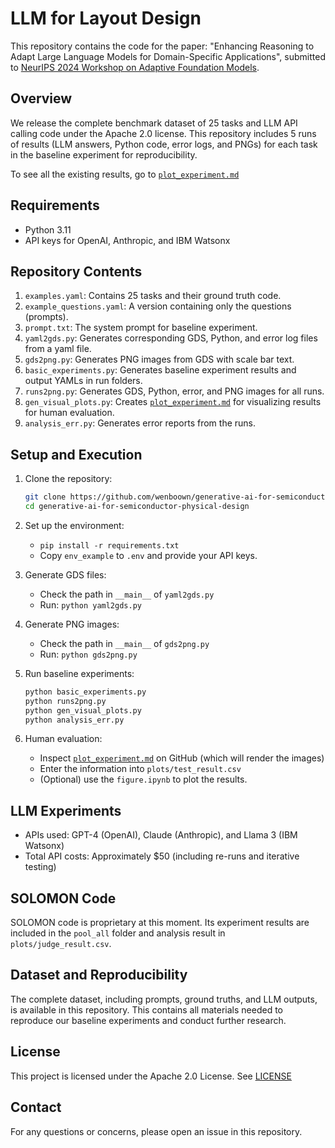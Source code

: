 # LLM for Layout Design

This repository contains the code for the paper: "Enhancing Reasoning to Adapt Large Language Models for Domain-Specific Applications", submitted to [NeurIPS 2024 Workshop on Adaptive Foundation Models](https://adaptive-foundation-models.org).

## Overview

We release the complete benchmark dataset of 25 tasks and LLM API calling code under the Apache 2.0 license. This repository includes 5 runs of results (LLM answers, Python code, error logs, and PNGs) for each task in the baseline experiment for reproducibility.

To see all the existing results, go to [`plot_experiment.md`](https://github.com/wenboown/generative-ai-for-semiconductor-physical-design/blob/main/plot_experiment.md)

## Requirements

- Python 3.11
- API keys for OpenAI, Anthropic, and IBM Watsonx

## Repository Contents

1. `examples.yaml`: Contains 25 tasks and their ground truth code.
2. `example_questions.yaml`: A version containing only the questions (prompts).
3. `prompt.txt`: The system prompt for baseline experiment.
4. `yaml2gds.py`: Generates corresponding GDS, Python, and error log files from a yaml file.
5. `gds2png.py`: Generates PNG images from GDS with scale bar text.
6. `basic_experiments.py`: Generates baseline experiment results and output YAMLs in run folders.
7. `runs2png.py`: Generates GDS, Python, error, and PNG images for all runs.
8. `gen_visual_plots.py`: Creates [`plot_experiment.md`](plot_experiment.md) for visualizing results for human evaluation.
9. `analysis_err.py`: Generates error reports from the runs.

## Setup and Execution

1. Clone the repository:
   ```bash
   git clone https://github.com/wenboown/generative-ai-for-semiconductor-physical-design.git
   cd generative-ai-for-semiconductor-physical-design
   ```

2. Set up the environment:
   - `pip install -r requirements.txt`
   - Copy `env_example` to `.env` and provide your API keys.

3. Generate GDS files:
   - Check the path in `__main__` of `yaml2gds.py`
   - Run: `python yaml2gds.py`

4. Generate PNG images:
   - Check the path in `__main__` of `gds2png.py`
   - Run: `python gds2png.py`

5. Run baseline experiments:
   ```bash
   python basic_experiments.py
   python runs2png.py
   python gen_visual_plots.py
   python analysis_err.py
   ```

6. Human evaluation:
   - Inspect [`plot_experiment.md`](plot_experiment.md) on GitHub (which will render the images)
   - Enter the information into `plots/test_result.csv`
   - (Optional) use the `figure.ipynb` to plot the results.

## LLM Experiments

- APIs used: GPT-4 (OpenAI), Claude (Anthropic), and Llama 3 (IBM Watsonx)
- Total API costs: Approximately $50 (including re-runs and iterative testing)

## SOLOMON Code

SOLOMON code is proprietary at this moment. Its experiment results are included in the `pool_all` folder and analysis result in `plots/judge_result.csv`.

## Dataset and Reproducibility

The complete dataset, including prompts, ground truths, and LLM outputs, is available in this repository. This contains all materials needed to reproduce our baseline experiments and conduct further research.

## License

This project is licensed under the Apache 2.0 License. See [LICENSE](LICENSE)

## Contact

For any questions or concerns, please open an issue in this repository.
